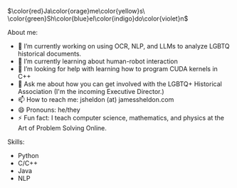 $\color{red}Ja\color{orage}me\color{yellow}s\ \color{green}Sh\color{blue}el\color{indigo}do\color{violet}n$

About me:
- 🔭 I’m currently working on using OCR, NLP, and LLMs to analyze LGBTQ historical documents.
- 🌱 I’m currently learning about human-robot interaction
- 🤔 I’m looking for help with learning how to program CUDA kernels in C++
- 💬 Ask me about how you can get involved with the LGBTQ+ Historical Association (I'm the incoming Executive Director.)
- 📫 How to reach me: jsheldon (at) jamessheldon.com
- 😄 Pronouns: he/they
- ⚡ Fun fact: I teach computer science, mathematics, and physics at the Art of Problem Solving Online.

Skills:
- Python
- C/C++
- Java
- NLP
